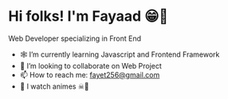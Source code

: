 <p align="center">
  <h1>Hi folks! I'm Fayaad 😁👋</h1>
</p>


Web Developer specializing in Front End


- 🕸 I’m currently learning Javascript and Frontend Framework
- 👯 I’m looking to collaborate on Web Project
- 📫 How to reach me: fayet256@gmail.com
- 🤺 I watch animes ☠🚢
